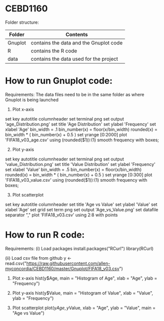 CEBD1160
===========


Folder structure:

| Folder  | Contents  |
|---|---|
| Gnuplot  | contains the data and the Gnuplot code  |
| R  | contains the R code  |
| data  | contains the data used for the project  |


How to run Gnuplot code:
=========================

Requirements:
The data files need to be in the same folder as where Gnuplot is being launched

1. Plot x-axis

set key autotitle columnheader
set terminal png
set output 'age_Distribution.png'
set title 'Age Distribution'
set ylabel 'Frequency'
set xlabel 'Age'
bin_width = .1
bin_number(x) = floor(x/bin_width)
rounded(x) = bin_width * ( bin_number(x) + 0.5 )
set yrange [0:2000]
plot 'FIFA18_v03_age.csv' using (rounded($1)):(1) smooth frequency with boxes;


2. Plot y-axis

set key autotitle columnheader
set terminal png
set output 'value_Distribution.png'
set title 'Value Distribution'
set ylabel 'Frequency'
set xlabel 'Value'
bin_width = .5
bin_number(x) = floor(x/bin_width)
rounded(x) = bin_width * ( bin_number(x) + 0.5 )
set yrange [0:300]
plot 'FIFA18_v03_value.csv' using (rounded($1)):(1) smooth frequency with boxes;

3. Plot scatterplot

set key autotitle columnheader
set title 'Age vs Value'
set ylabel 'Value'
set xlabel 'Age'
set grid
set term png
set output 'Age_vs_Value.png'
set datafile separator ","
plot 'FIFA18_v03.csv' using 2:8 with points



How to run R code:
===================

Requirements:
(i) Load packages
install.packages("RCurl")
library(RCurl)

(ii) Load csv file from github
y <- read.csv("https://raw.githubusercontent.com/allen-myconcordia/CEBD1160/master/Gnuplot/FIFA18_v03.csv")


1. Plot x-axis
hist(y$Age, main = "Histogram of Age", xlab = "Age", ylab = "Frequency")


2. Plot y-axis
hist(y$Value, main = "Histogram of Value", xlab = "Value", ylab = "Frequency")


3. Plot scatterplot
plot(y$Age, y$Value, xlab = "Age", ylab = "Value", main = "Age vs Value")
